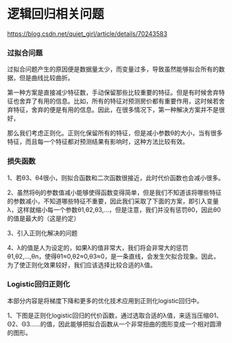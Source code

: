 # 逻辑回归相关问题

https://blog.csdn.net/quiet_girl/article/details/70243583

### 过拟合问题

过拟合问题产生的原因便是数据量太少，而变量过多，导致虽然能够拟合所有的数据，但是曲线比较曲折。

第一种方案是直接减少特征数，手动保留那些比较重要的特征。但是有时候舍弃特征也舍弃了有用的信息。比如，所有的特征对预测房价都有重要作用，这时候若舍弃特征，舍弃的便是有用的信息。因此，在很多情况下，第一种解决方案并不是很好，

那么我们考虑正则化。正则化保留所有的特征，但是减小参数θ的大小，当有很多特征，而且每一个特征都对预测结果有影响时，这种方法比较有效。

### 损失函数

1、若θ3、θ4很小，则拟合函数和二次函数很接近，此时代价函数也会减小很多。

2、虽然将θj的参数值减小能够使得函数变得简单，但是我们不知道该将哪些特征的参数减小，不知道哪些特征不重要，因此我们采取了下面的方案，即引入变量λ，这样就缩小每一个参数θ1,θ2,θ3,...，但是注意，我们并没有惩罚θ0，因此θ0的值是最大的（这是约定）

3、引入正则化解决的问题

4、λ的值是人为设定的，如果λ的值非常大，我们将会非常大的惩罚θ1,θ2,...,θn，使得θ1≈0,θ2≈0,θ3≈0，是一条直线，会发生欠拟合现象。因此，为了使正则化效果较好，我们应该选择比较合适的λ值。

### **Logistic回归正则化**

本部分内容是将梯度下降和更多的优化技术应用到正则化logistic回归中。

1、下图是正则化logistic回归的代价函数，通过选取合适的λ值，来适当压缩Θ1、Θ2、Θ3……的值，因此能够把拟合函数从一个非常扭曲的图形变成一个相对圆滑的图形。
